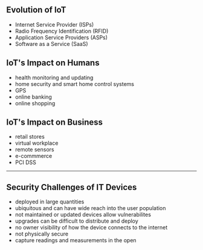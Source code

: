 ## Evolution of IoT 
- Internet Service Provider (ISPs)
- Radio Frequency Identification (RFID)
- Application Service Providers (ASPs)
- Software as a Service (SaaS)

## IoT's Impact on Humans
- health monitoring and updating
- home security and smart home control systems
- GPS
- online banking
- online shopping

## IoT's Impact on Business
- retail stores
- virtual workplace
- remote sensors
- e-commmerce
- PCI DSS

---

## Security Challenges of IT Devices
- deployed in large quantities
- ubiquitous and can have wide reach into the user population
- not maintained or updated devices allow vulnerabilites 
- upgrades can be difficult to distribute and deploy 
- no owner visibility of how the device connects to the internet
- not physically secure
- capture readings and measurements in the open